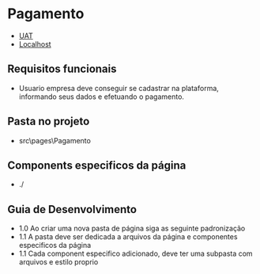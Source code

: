 
# Pagamento

- [UAT](https://web.opti.marketing/cadastro)
- [Localhost](http://localhost:3000/cadastro)
 
## Requisitos funcionais

- Usuario empresa deve conseguir se cadastrar na plataforma, informando seus dados e efetuando o pagamento.

## Pasta no projeto
- src\pages\Pagamento


## Components especificos da página
- ./

## Guia de Desenvolvimento

- 1.0 Ao criar uma nova pasta de página siga as seguinte padronização
- 1.1 A pasta deve ser dedicada a arquivos da página e componentes especificos da página
- 1.1 Cada component especifico adicionado, deve ter uma subpasta com arquivos e estilo proprio

